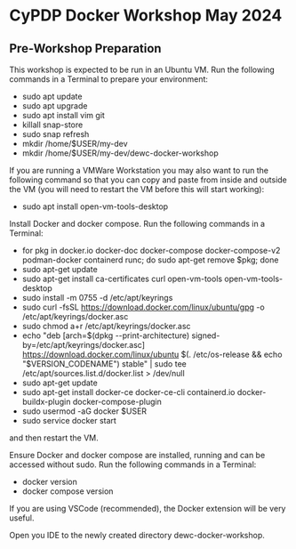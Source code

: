 # CyPDP Docker Workshop May 2024

## Pre-Workshop Preparation

This workshop is expected to be run in an Ubuntu VM. Run the following commands in a Terminal to prepare your environment:
- sudo apt update
- sudo apt upgrade
- sudo apt install vim git
- killall snap-store
- sudo snap refresh
- mkdir /home/$USER/my-dev
- mkdir /home/$USER/my-dev/dewc-docker-workshop

If you are running a VMWare Workstation you may also want to run the following command so that you can copy and paste from inside and outside the VM (you will need to restart the VM before this will start working):
- sudo apt install open-vm-tools-desktop

Install Docker and docker compose. Run the following commands in a Terminal:
- for pkg in docker.io docker-doc docker-compose docker-compose-v2 podman-docker containerd runc; do sudo apt-get remove $pkg; done
- sudo apt-get update
- sudo apt-get install ca-certificates curl open-vm-tools open-vm-tools-desktop
- sudo install -m 0755 -d /etc/apt/keyrings
- sudo curl -fsSL https://download.docker.com/linux/ubuntu/gpg -o /etc/apt/keyrings/docker.asc
- sudo chmod a+r /etc/apt/keyrings/docker.asc
- echo "deb [arch=\$(dpkg --print-architecture) signed-by=/etc/apt/keyrings/docker.asc] https://download.docker.com/linux/ubuntu \$(. /etc/os-release && echo "$VERSION_CODENAME") stable" | sudo tee /etc/apt/sources.list.d/docker.list > /dev/null
- sudo apt-get update
- sudo apt-get install docker-ce docker-ce-cli containerd.io docker-buildx-plugin docker-compose-plugin
- sudo usermod -aG docker $USER
- sudo service docker start

and then restart the VM.

Ensure Docker and docker compose are installed, running and can be accessed without sudo. Run the following commands in a Terminal:
- docker version
- docker compose version

If you are using VSCode (recommended), the Docker extension will be very useful.

Open you IDE to the newly created directory dewc-docker-workshop.
